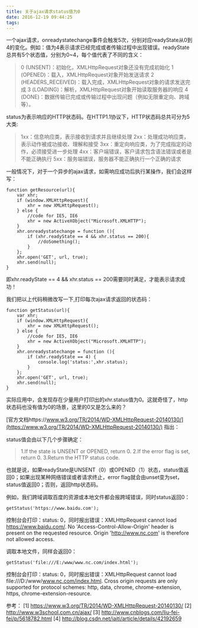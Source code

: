 ```yaml
---
title: 关于ajax请求status值为0
date: 2016-12-19 09:44:25
tags:
---
```


一个ajax请求，onreadystatechange事件会触发5次，分别对应readyState从0到4的变化。例如：值为4表示请求已经完成或者传输过程中出现错误。readyState总共有5个状态值，分别为0~4，每个值代表了不同的含义：

<!-- more -->

> 0 (UNSENT)：初始化，XMLHttpRequest对象还没有完成初始化
> 1 (OPENED)：载入，XMLHttpRequest对象开始发送请求
> 2 (HEADERS_RECEIVED)：载入完成，XMLHttpRequest对象的请求发送完成
> 3 (LOADING)：解析，XMLHttpRequest对象开始读取服务器的响应
> 4 (DONE)：数据传输已完成或传输过程中出现问题（例如无限重定向、跨域等）。

status为表示响应的HTTP状态码。在HTTP1.1协议下，HTTP状态码总共可分为5大类:

> 1xx：信息响应类，表示接收到请求并且继续处理
> 2xx：处理成功响应类，表示动作被成功接收、理解和接受
> 3xx：重定向响应类，为了完成指定的动作，必须接受进一步处理
> 4xx：客户端错误，客户请求包含语法错误或者是不能正确执行
> 5xx：服务端错误，服务器不能正确执行一个正确的请求

一般情况下，对于一个异步的ajax请求，如需响应成功后执行某操作，我们会这样写：

```
function getResource(url){
    var xhr;
    if (window.XMLHttpRequest){
        xhr = new XMLHttpRequest();
    } else {
        //code for IE5, IE6
        xhr = new ActiveXObject("Microsoft.XMLHTTP");
    }
    xhr.onreadystatechange = function (){
        if (xhr.readyState == 4 && xhr.status == 200){
            //doSomething();
        }
    };
    xhr.open('GET', url, true);
    xhr.send(null); 
}
```

即xhr.readyState == 4 && xhr.status == 200需要同时满足，才能表示请求成功！

我们把以上代码稍微改写一下,打印每次ajax请求返回的状态码：

```
function getStatus(url){
    var xhr;
    if (window.XMLHttpRequest){
        xhr = new XMLHttpRequest();
    } else {
        //code for IE5, IE6
        xhr = new ActiveXObject("Microsoft.XMLHTTP");
    }
    xhr.onreadystatechange = function (){
        if (xhr.readyState == 4) {
            console.log('status:',xhr.status);
        }
    };
    xhr.open('GET', url, true);
    xhr.send(null); 
}
```

实际应用中，会发现存在少量用户打印出的xhr.status值为0。这就奇怪了，http状态码也没有值为0的场景，这里的0又是怎么来的？

[官方文档https://www.w3.org/TR/2014/WD-XMLHttpRequest-20140130/](https://www.w3.org/TR/2014/WD-XMLHttpRequest-20140130/) 指出：

status值会由以下几个步骤确定：

> 1.If the state is UNSENT or OPENED, return 0.
> 2.If the error flag is set, return 0.
> 3.Return the HTTP status code.

也就是说，如果readyState是UNSENT（0）或OPENED（1）状态，status值返回0；如果出现某种网络错误或者请求终止，error flag就会由unset变为set，status值返回0；否则，返回http状态码。

例如，我们跨域调取百度的资源或本地文件都会报跨域错误，同时status返回0：

```
getStatus('https://www.baidu.com');
```
控制台会打印：status: 0，同时报出错误：XMLHttpRequest cannot load https://www.baidu.com/. No 'Access-Control-Allow-Origin' header is present on the requested resource. Origin 'http://www.nc.com' is therefore not allowed access.

调取本地文件，同样会返回0：

```
getStatus('file:///E:/www/www.nc.com/index.html');
```

控制台会打印：status: 0，同时报出错误：XMLHttpRequest cannot load file:///D:/www/www.nc.com/index.html. Cross origin requests are only supported for protocol schemes: http, data, chrome, chrome-extension, https, chrome-extension-resource.

参考：
[1] https://www.w3.org/TR/2014/WD-XMLHttpRequest-20140130/
[2] http://www.w3school.com.cn/ajax/
[3] http://www.cnblogs.com/liu-fei-fei/p/5618782.html
[4] http://blog.csdn.net/iaiti/article/details/42192659
